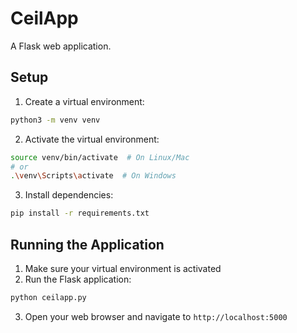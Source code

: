 # CeilApp

A Flask web application.

## Setup

1. Create a virtual environment:
```bash
python3 -m venv venv
```

2. Activate the virtual environment:
```bash
source venv/bin/activate  # On Linux/Mac
# or
.\venv\Scripts\activate  # On Windows
```

3. Install dependencies:
```bash
pip install -r requirements.txt
```

## Running the Application

1. Make sure your virtual environment is activated
2. Run the Flask application:
```bash
python ceilapp.py
```

3. Open your web browser and navigate to `http://localhost:5000` 